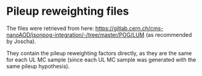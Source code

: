 # Pileup reweighting files

The files were retrieved from here: 
https://gitlab.cern.ch/cms-nanoAOD/jsonpog-integration/-/tree/master/POG/LUM
(as recommended by Joscha).

They contain the pileup reweighting factors directly,
as they are the same for each UL MC sample
(since each UL MC sample was generated with the same pileup hypothesis).
